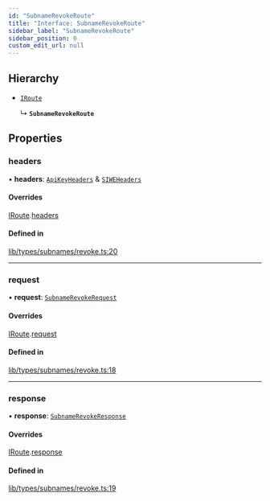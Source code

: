 ```yaml
---
id: "SubnameRevokeRoute"
title: "Interface: SubnameRevokeRoute"
sidebar_label: "SubnameRevokeRoute"
sidebar_position: 0
custom_edit_url: null
---
```


## Hierarchy

- [`IRoute`](IRoute.md)

  ↳ **`SubnameRevokeRoute`**

## Properties

### headers

• **headers**: [`ApiKeyHeaders`](ApiKeyHeaders.md) & [`SIWEHeaders`](SIWEHeaders.md)

#### Overrides

[IRoute](IRoute.md).[headers](IRoute.md#headers)

#### Defined in

[lib/types/subnames/revoke.ts:20](https://github.com/JustaName-id/JustaName-sdk/blob/45e45ce/packages/@justaname.id/sdk/src/lib/types/subnames/revoke.ts#L20)

___

### request

• **request**: [`SubnameRevokeRequest`](SubnameRevokeRequest.md)

#### Overrides

[IRoute](IRoute.md).[request](IRoute.md#request)

#### Defined in

[lib/types/subnames/revoke.ts:18](https://github.com/JustaName-id/JustaName-sdk/blob/45e45ce/packages/@justaname.id/sdk/src/lib/types/subnames/revoke.ts#L18)

___

### response

• **response**: [`SubnameRevokeResponse`](SubnameRevokeResponse.md)

#### Overrides

[IRoute](IRoute.md).[response](IRoute.md#response)

#### Defined in

[lib/types/subnames/revoke.ts:19](https://github.com/JustaName-id/JustaName-sdk/blob/45e45ce/packages/@justaname.id/sdk/src/lib/types/subnames/revoke.ts#L19)

